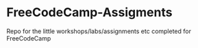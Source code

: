 # FreeCodeCamp-Assigments
Repo for the little workshops/labs/assignments etc completed for FreeCodeCamp
